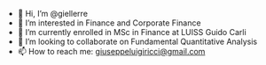 - 👋 Hi, I’m @giellerre
- 👀 I’m interested in Finance and Corporate Finance
- 🌱 I’m currently enrolled in MSc in Finance at LUISS Guido Carli
- 💞️ I’m looking to collaborate on Fundamental Quantitative Analysis
- 📫 How to reach me: giuseppeluigiricci@gmail.com

<!---
giellerre/giellerre is a ✨ special ✨ repository because its `README.md` (this file) appears on your GitHub profile.
You can click the Preview link to take a look at your changes.
--->
